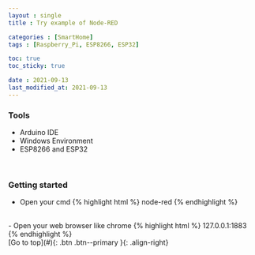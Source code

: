 ```yaml
---
layout : single
title : Try example of Node-RED

categories : [SmartHome]
tags : [Raspberry_Pi, ESP8266, ESP32]

toc: true
toc_sticky: true

date : 2021-09-13
last_modified_at: 2021-09-13
---
```


### Tools

- Arduino IDE
- Windows Environment
- ESP8266 and ESP32
<br>

### Getting started

- Open your cmd
{% highlight html %}
node-red
{% endhighlight %}
<br>
- Open your web browser like chrome
{% highlight html %}
127.0.0.1:1883
{% endhighlight %}


<br>
[Go to top](#){: .btn .btn--primary }{: .align-right}
